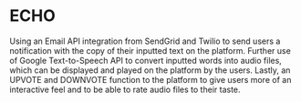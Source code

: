 # ECHO
Using an Email API integration from SendGrid and Twilio to send users a notification with the copy of their inputted text on the platform. Further use of Google Text-to-Speech API to convert inputted words into audio files, which can be displayed and played on the platform by the users. Lastly, an UPVOTE and DOWNVOTE function to the platform to give users more of an interactive feel and to be able to rate audio files to their taste.
